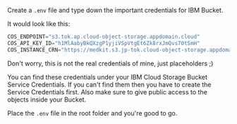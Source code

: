 

Create a `.env` file and type down the important credentials for IBM Bucket.

It would look like this:

```python
COS_ENDPOINT="s3.tok.ap.cloud-object-storage.appdomain.cloud"
COS_API_KEY_ID="h1MlAabyBkQXzgP1yjiVSpVtgEt6Zk8rxJmQvs70tSmH"
COS_INSTANCE_CRN="https://medkit.s3.jp-tok.cloud-object-storage.appdomain.cloud/templates/index.html"
```

Don't worry, this is not the real credentials of mine, just placeholders ;)

You can find these credentials under your IBM Cloud Storage Bucket Service Credentials. 
If you can't find them then you have to create the Service Credentials first. 
Also make sure to give public access to the objects inside your Bucket.

Place the `.env` file in the root folder and you're good to go.
